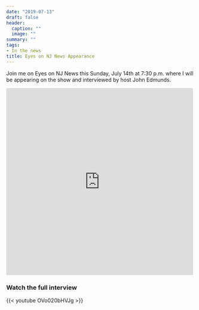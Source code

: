 ```yaml
---
date: "2019-07-13"
draft: false
header:
  caption: ""
  image: ""
summary: ""
tags:
- In the news
title: Eyes on NJ News Appearance
---
```

Join me on Eyes on NJ News this Sunday, July 14th at 7:30 p.m. where I will be appearing on the show and interviewed by host John Edmunds.

<iframe src="https://www.facebook.com/plugins/video.php?href=https%3A%2F%2Fwww.facebook.com%2FEyesOnNJ%2Fvideos%2F2970880133138205%2F&width=500&show_text=false&appId=367090096784329&height=500" width="500" height="500" style="border:none;overflow:hidden" scrolling="no" frameborder="0" allowTransparency="true" allow="encrypted-media" allowFullScreen="true"></iframe>


### Watch the full interview
{{< youtube OVo020bHVJg >}}
